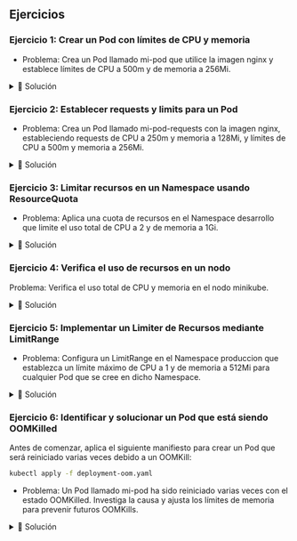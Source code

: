 ## Ejercicios

### Ejercicio 1: Crear un Pod con límites de CPU y memoria
- Problema: Crea un Pod llamado mi-pod que utilice la imagen nginx y establece límites de CPU a 500m y de memoria a 256Mi.

<details>
    <summary>📌 Solución</summary>
    
Crea un archivo YAML llamado mi-pod.yaml con el siguiente contenido:

```yaml
apiVersion: v1
kind: Pod
metadata:
  name: mi-pod
spec:
  containers:
  - name: nginx
    image: nginx
    resources:
      limits:
        cpu: "500m"
        memory: "256Mi"
```

Aplica el archivo usando kubectl:

```bash
kubectl apply -f mi-pod.yaml
```

Verifica que el Pod esté corriendo con los límites establecidos:

```bash
kubectl describe pod mi-pod
```
</details>

### Ejercicio 2: Establecer requests y limits para un Pod

- Problema: Crea un Pod llamado mi-pod-requests con la imagen nginx, estableciendo requests de CPU a 250m y memoria a 128Mi, y límites de CPU a 500m y memoria a 256Mi.

<details>
    <summary>📌 Solución</summary>
Solución:

Crea el archivo mi-pod-requests.yaml:

```yaml
apiVersion: v1
kind: Pod
metadata:
  name: mi-pod-requests
spec:
  containers:
  - name: nginx
    image: nginx
    resources:
      requests:
        cpu: "250m"
        memory: "128Mi"
      limits:
        cpu: "500m"
        memory: "256Mi"
````

Aplica el archivo:

```bash
kubectl apply -f mi-pod-requests.yaml
````

Verifica los recursos:

```bash
kubectl describe pod mi-pod-requests
```

</details>

### Ejercicio 3: Limitar recursos en un Namespace usando ResourceQuota
- Problema: Aplica una cuota de recursos en el Namespace desarrollo que limite el uso total de CPU a 2 y de memoria a 1Gi.

<details>
    <summary>📌 Solución</summary>

Crea un archivo resource-quota.yaml:

```yaml
apiVersion: v1
kind: ResourceQuota
metadata:
  name: cuota-recursos
  namespace: desarrollo
spec:
  hard:
    requests.cpu: "2"
    requests.memory: "1Gi"
    limits.cpu: "2"
    limits.memory: "1Gi"
```

Aplica la cuota al Namespace:

```bash
kubectl apply -f resource-quota.yaml
```

Verifica la ResourceQuota:

```bash
kubectl get resourcequota -n desarrollo
```

</details>

### Ejercicio 4: Verifica el uso de recursos en un nodo
Problema: Verifica el uso total de CPU y memoria en el nodo minikube.

<details>
    <summary>📌 Solución</summary>

Instala y utiliza kubectl top para ver el uso de recursos (si no está instalado, habilita el Metrics Server en Minikube):

```bash
minikube addons enable metrics-server
```

Verifica el uso de recursos en el nodo:

```bash
kubectl top pods
kubectl top nodes
```

</details>

### Ejercicio 5: Implementar un Limiter de Recursos mediante LimitRange
- Problema: Configura un LimitRange en el Namespace produccion que establezca un límite máximo de CPU a 1 y de memoria a 512Mi para cualquier Pod que se cree en dicho Namespace.

<details>
    <summary>📌 Solución</summary>

Crea un archivo `limit-range.yaml`:

```yaml
apiVersion: v1
kind: LimitRange
metadata:
  name: limite-recursos
  namespace: produccion
spec:
  limits:
  - max:
      cpu: "1"
      memory: "512Mi"
    type: Container
```

Aplica el LimitRange al Namespace:

```bash
kubectl apply -f limit-range.yaml
```

Verifica el LimitRange:

```bash
kubectl get limitrange -n produccion
```

Intenta crear un Pod sin especificar límites y observa que se apliquen los límites por defecto.

```bash
kubectl run nginx --image=nginx -n produccion
```

</details>


### Ejercicio 6: Identificar y solucionar un Pod que está siendo OOMKilled

Antes de comenzar, aplica el siguiente manifiesto para crear un Pod que será reiniciado varias veces debido a un OOMKill:

```bash
kubectl apply -f deployment-oom.yaml
``` 

- Problema: Un Pod llamado mi-pod ha sido reiniciado varias veces con el estado OOMKilled. Investiga la causa y ajusta los límites de memoria para prevenir futuros OOMKills.

<details>

<summary>📌 Solución</summary>

Describe el Pod para ver los eventos:

```bash
kubectl describe pod mi-pod-xxx
```

Busca eventos que indiquen que el Pod fue OOMKilled debido a que excedió el límite de memoria.

Revisa la configuración actual de recursos:

```bash
kubectl get pod mi-pod -o yaml
```

Edita el Pod o el Deployment asociado para aumentar el límite de memoria. Por ejemplo, si es un Deployment:

```bash
kubectl edit deployment mi-deployment
```

Agrega o ajusta la sección de recursos:

```yaml
containers:
- name: mi-contenedor
  image: mi-imagen
  resources:
    requests:
      memory: "100Mi"
    limits:
      memory: "100Mi"
```

Aplica los cambios y verifica que el Pod se reinicie correctamente sin ser OOMKilled.

```bash
kubectl rollout restart deployment mi-deployment
kubectl get pods
```

Monitorea el Pod para asegurarte de que ya no se reinicia por OOMKilled:

```bash
kubectl describe pod mi-pod-xxxx
```

### Ejercicio 7: Desplegar MariaDB con Persistencia utilizando un PersistentVolumeClaim (PVC)
- Problema: Despliega una instancia de MariaDB en Minikube utilizando un PersistentVolumeClaim para el almacenamiento de datos. Luego, verifica que el PVC esté correctamente asociado y funcionando.

<details>

<summary>📌 Solución</summary>

Crea un archivo `mariadb-statefulset.yaml` para definir el despliegue de MariaDB con el PVC:

```yaml
apiVersion: apps/v1
kind: StatefulSet
metadata:
  name: mariadb
  labels:
    app: mariadb
spec:
  # serviceName: "mariadb-service"
  replicas: 1
  selector:
    matchLabels:
      app: mariadb
  template:
    metadata:
      labels:
        app: mariadb
    spec:
      containers:
      - name: mariadb
        image: mariadb:10.5
        env:
        - name: MARIADB_ROOT_PASSWORD
          value: "tu_contraseña_segura" # Esto es un secreto y debería ser almacenado en un Secret. No lo hagas así ni en la práctica ni en la vida real.
        ports:
        - containerPort: 3306
          name: mariadb
        volumeMounts:
        - name: mariadb-storage
          mountPath: /var/lib/mariadb
        resources:
          requests:
            memory: "256Mi"
            cpu: "150m"
          limits:
            memory: "1Gi"
            cpu: "500m"
  volumeClaimTemplates:
  - metadata:
      name: mariadb-storage
    spec:
      accessModes: ["ReadWriteOnce"]
      storageClassName: "standard"
      resources:
        requests:
          storage: 1Gi
```

Verifica que el StatefulSet esté corriendo:

```bash
kubectl get statefulsets
```

Verifica que el Pod de MariaDB esté en ejecución:
    
```bash
kubectl get pods -l app=mariadb
```

Verifica que los Persistent Volumes se hayan creado automáticamente:

```bash
kubectl get pv
```

Verifica que el Pod de MySQL esté utilizando el PVC correctamente:

```bash
kubectl describe pod mariadb-0
```

Accede a la base de datos MariaDB con la contraseña que estableciste (tu_contraseña_segura):

```bash
kubectl exec -it mariadb-0 -- mysql -u root -p
```

Y ejecuta:

```sql
CREATE DATABASE prueba_db;
USE prueba_db;
CREATE TABLE usuarios (id INT PRIMARY KEY, nombre VARCHAR(50));
INSERT INTO usuarios VALUES (1, 'Juan'), (2, 'María');
EXIT;
```

Prueba la persistencia de los datos reiniciando el Pod y verificando que los datos persistan:

```bash
kubectl delete pod mariadb-0
kubectl get pods -l app=mariadb
kubectl exec -it mariadb-0 -- mysql -u root -p
```

```sql
USE prueba_db;
SELECT * FROM usuarios;
EXIT;
```

</details>

